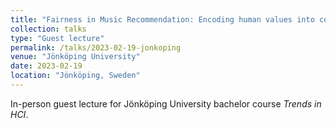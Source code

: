 ```yaml
---
title: "Fairness in Music Recommendation: Encoding human values into computer algorithms"
collection: talks
type: "Guest lecture"
permalink: /talks/2023-02-19-jonkoping
venue: "Jönköping University"
date: 2023-02-19
location: "Jönköping, Sweden"
---
```


In-person guest lecture for Jönköping University bachelor course <i>Trends in HCI</i>.

